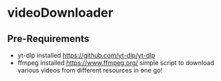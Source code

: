 # videoDownloader

## Pre-Requirements
- yt-dlp installed https://github.com/yt-dlp/yt-dlp
- ffmpeg installed https://www.ffmpeg.org/
simple script to download various videos from different resources in one go!
